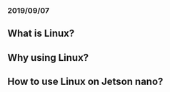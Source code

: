 ### 2019/09/07

## What is Linux?  
  
## Why using Linux?  
  
## How to use Linux on Jetson nano?  
  
